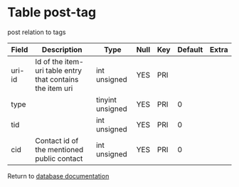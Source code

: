 Table post-tag
===========
post relation to tags

| Field | Description | Type | Null | Key | Default | Extra |
| ----- | ----------- | ---- | ---- | --- | ------- | ----- |
| uri-id | Id of the item-uri table entry that contains the item uri | int unsigned | YES | PRI |  |  |    
| type |  | tinyint unsigned | YES | PRI | 0 |  |    
| tid |  | int unsigned | YES | PRI | 0 |  |    
| cid | Contact id of the mentioned public contact | int unsigned | YES | PRI | 0 |  |    

Return to [database documentation](help/database)
